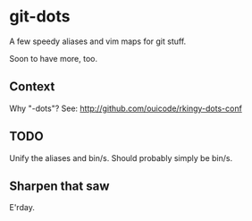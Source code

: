 git-dots
========

A few speedy aliases and vim maps for git stuff.

Soon to have more, too.

Context
-------

Why "-dots"?  See: http://github.com/ouicode/rkingy-dots-conf

TODO
----

Unify the aliases and bin/s. Should probably simply be bin/s.

Sharpen that saw
----------------

E'rday.
